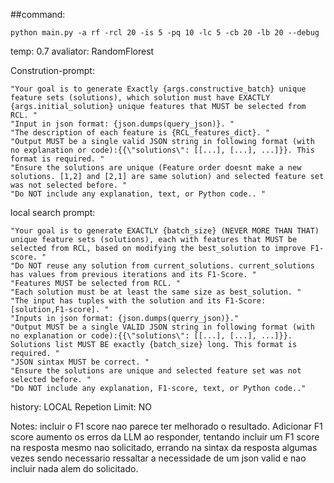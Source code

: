 ##command:

```script
python main.py -a rf -rcl 20 -is 5 -pq 10 -lc 5 -cb 20 -lb 20 --debug
```
temp: 0.7
avaliator: RandomFlorest

Constrution-prompt:
```
"Your goal is to generate Exactly {args.constructive_batch} unique feature sets (solutions), which solution must have EXACTLY {args.initial_solution} unique features that MUST be selected from RCL. "
"Input in json format: {json.dumps(query_json)}. "
"The description of each feature is {RCL_features_dict}. "
"Output MUST be a single valid JSON string in following format (with no explanation or code):{{\"solutions\": [[...], [...], ...]}}. This format is required. "
"Ensure the solutions are unique (Feature order doesnt make a new solutions. [1,2] and [2,1] are same solution) and selected feature set was not selected before. "
"Do NOT include any explanation, text, or Python code.. "
```
local search prompt:
```
"Your goal is to generate EXACTLY {batch_size} (NEVER MORE THAN THAT) unique feature sets (solutions), each with features that MUST be selected from RCL, based on modifying the best_solution to improve F1-score. "
"Do NOT reuse any solution from current_solutions. current_solutions has values from previous iterations and its F1-Score. "
"Features MUST be selected from RCL. "
"Each solution must be at least the same size as best_solution. "
"The input has tuples with the solution and its F1-Score: [solution,F1-score]. "
"Inputs in json format: {json.dumps(querry_json)}."
"Output MUST be a single VALID JSON string in following format (with no explanation or code):{{\"solutions\": [[...], [...], ...]}}. Solutions list MUST BE exactly {batch_size} long. This format is required. "
"JSON sintax MUST be correct. "
"Ensure the solutions are unique and selected feature set was not selected before. "
"Do NOT include any explanation, F1-score, text, or Python code.."
```

history: LOCAL
Repetion Limit: NO

Notes: incluir o F1 score nao parece ter melhorado o resultado. Adicionar F1 score aumento os erros da LLM ao responder, tentando incluir um F1 score na resposta mesmo nao solicitado, errando na sintax da resposta algumas vezes sendo necessario ressaltar a necessidade de um json valid e nao incluir nada alem do solicitado. 